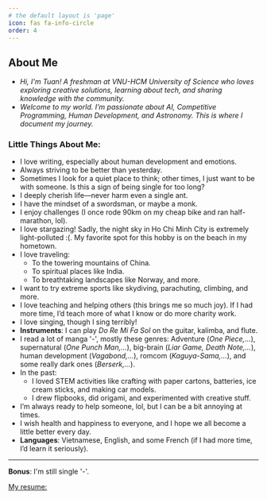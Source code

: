 ```yaml
---
# the default layout is 'page'
icon: fas fa-info-circle
order: 4
---
```


<!-- > Add Markdown syntax content to file `_tabs/about.md`{: .filepath } and it will show up on this page.

#
{: .prompt-tip } -->

## About Me  

- *Hi, I'm Tuan! A freshman at VNU-HCM University of Science who loves exploring creative solutions, learning about tech, and sharing knowledge with the community.*  
- *Welcome to my world. I’m passionate about AI, Competitive Programming, Human Development, and Astronomy. This is where I document my journey.*  

### Little Things About Me:  
- I love writing, especially about human development and emotions.  
- Always striving to be better than yesterday.  
- Sometimes I look for a quiet place to think; other times, I just want to be with someone. Is this a sign of being single for too long?  
- I deeply cherish life—never harm even a single ant.  
- I have the mindset of a swordsman, or maybe a monk.  
- I enjoy challenges (I once rode 90km on my cheap bike and ran half-marathon, lol).  
- I love stargazing! Sadly, the night sky in Ho Chi Minh City is extremely light-polluted :(. My favorite spot for this hobby is on the beach in my hometown.  
- I love traveling:  
  - To the towering mountains of China.  
  - To spiritual places like India.  
  - To breathtaking landscapes like Norway, and more.  
- I want to try extreme sports like skydiving, parachuting, climbing, and more.  
- I love teaching and helping others (this brings me so much joy). If I had more time, I’d teach more of what I know or do more charity work.  
- I love singing, though I sing terribly!  
- **Instruments**: I can play *Do Re Mi Fa Sol* on the guitar, kalimba, and flute.  
- I read a lot of manga '-', mostly these genres: Adventure (*One Piece,...*), supernatural (*One Punch Man,...*), big-brain (*Liar Game, Death Note,...*), human development (*Vagabond,...*), romcom (*Kaguya-Sama,...*), and some really dark ones (*Berserk,...*).  
- In the past:  
  - I loved STEM activities like crafting with paper cartons, batteries, ice cream sticks, and making car models.  
  - I drew flipbooks, did origami, and experimented with creative stuff.  
- I’m always ready to help someone, lol, but I can be a bit annoying at times.  
- I wish health and happiness to everyone, and I hope we all become a little better every day.  
- **Languages**: Vietnamese, English, and some French (if I had more time, I’d learn it seriously).  

---  

**Bonus**: I'm still single '-'.  

[My resume:](/assets/resume/my_resume.pdf)